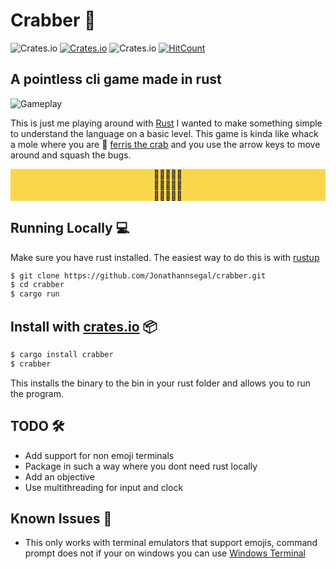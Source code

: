 # Crabber 🦀

![Crates.io](https://img.shields.io/crates/d/crabber)
[![Crates.io](https://img.shields.io/crates/v/crabber)](https://crates.io/crates/crabber)
![Crates.io](https://img.shields.io/crates/l/crabber)
[![HitCount](http://hits.dwyl.com/jonathannsegal/crabber.svg)](http://hits.dwyl.com/jonathannsegal/crabber)

## A pointless cli game made in rust

![Gameplay](https://drive.google.com/uc?id=1zJkETfoG7qWq6VmUDMwavvGWljev3AtX)

This is just me playing around with [Rust](https://www.rust-lang.org/) I wanted to make something simple to understand the language on a basic level. This game is kinda like whack a mole where you are 🦀 [ferris the crab](https://rustacean.net/) and you use the arrow keys to move around and squash the bugs.

<div style="background-color: #FAD64C; text-align: center">
<span>
🐛🐛🐛🐛🐛 <br>
🐛🐛🦀🐛🐛 <br>
🐛🐛🐛🐛🐛 <br>
</span>
</div>

## Running Locally 💻

Make sure you have rust installed. The easiest way to do this is with [rustup](https://www.rust-lang.org/learn/get-started)

```bash
$ git clone https://github.com/Jonathannsegal/crabber.git
$ cd crabber
$ cargo run
```

## Install with [crates.io](https://crates.io/crates/crabber) 📦

```bash
$ cargo install crabber
$ crabber
```

This installs the binary to the bin in your rust folder and allows you to run the program.

## TODO 🛠️
- Add support for non emoji terminals
- Package in such a way where you dont need rust locally
- Add an objective
- Use multithreading for input and clock

## Known Issues 🤫
- This only works with terminal emulators that support emojis, command prompt does not if your on windows you can use [Windows Terminal](https://github.com/microsoft/terminal)